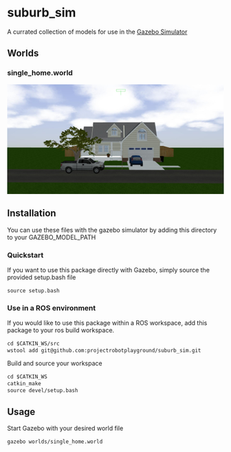 # suburb_sim

A currated collection of models for use in the [Gazebo Simulator](http://www.gazebosim.org)

## Worlds

### single_home.world
![Image](/docs/single_home_world.jpg)

## Installation

You can use these files with the gazebo simulator by adding this directory to your GAZEBO_MODEL_PATH

### Quickstart

If you want to use this package directly with Gazebo, simply source the provided setup.bash file

```
source setup.bash
```

### Use in a ROS environment

If you would like to use this package within a ROS workspace, add this package to your ros build workspace.

```
cd $CATKIN_WS/src
wstool add git@github.com:projectrobotplayground/suburb_sim.git
```

Build and source your workspace

```
cd $CATKIN_WS
catkin_make
source devel/setup.bash
```

## Usage

Start Gazebo with your desired world file

```bash
gazebo worlds/single_home.world
```
